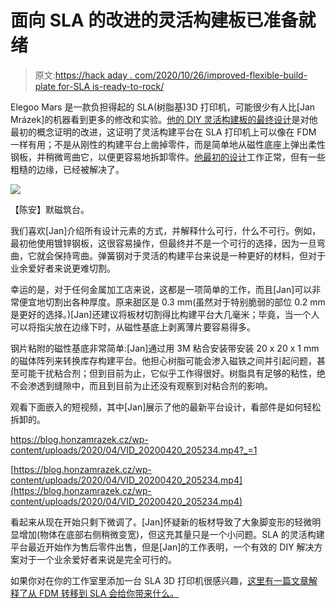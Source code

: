 # 面向 SLA 的改进的灵活构建板已准备就绪

> 原文:[https://hack aday . com/2020/10/26/improved-flexible-build-plate for-SLA is-ready-to-rock/](https://hackaday.com/2020/10/26/improved-flexible-build-plate-for-sla-is-ready-to-rock/)

Elegoo Mars 是一款负担得起的 SLA(树脂基)3D 打印机，可能很少有人比[Jan Mrázek]的机器看到更多的修改和实验。[他的 DIY 灵活构建板的最终设计](https://blog.honzamrazek.cz/2020/04/adding-a-flexible-sheet-on-elegoo-mars-build-platform-2-final-design/)是对他最初的概念证明的改进，这证明了灵活构建平台在 SLA 打印机上可以像在 FDM 一样有用；不是从刚性的构建平台上凿掉零件，而是简单地从磁性底座上弹出柔性钢板，并稍微弯曲它，以便更容易地拆卸零件。[他最初的设计](https://hackaday.com/2020/04/06/flexible-build-platforms-work-for-fdm-how-about-sla/)工作正常，但有一些粗糙的边缘，已经被解决了。

[![](../Images/bf422fbc4c31eae9511e8f694aed1494.png)](https://hackaday.com/wp-content/uploads/2020/10/Magnetic-base-flex-build-platform.png) 

【陈安】默磁筑台。

我们喜欢[Jan]介绍所有设计元素的方式，并解释什么可行，什么不可行。例如，最初他使用镀锌钢板，这很容易操作，但最终并不是一个可行的选择，因为一旦弯曲，它就会保持弯曲。弹簧钢对于灵活的构建平台来说是一种更好的材料，但对于业余爱好者来说更难切割。

幸运的是，对于任何金属加工店来说，这都是一项简单的工作，而且[Jan]可以非常便宜地切割出各种厚度。原来甜区是 0.3 mm(虽然对于特别脆弱的部位 0.2 mm 是更好的选择。)[Jan]还建议将板材切割得比构建平台大几毫米；毕竟，当一个人可以将指尖放在边缘下时，从磁性基底上剥离薄片要容易得多。

钢片粘附的磁性基底非常简单:[Jan]通过用 3M 粘合安装带安装 20 x 20 x 1 mm 的磁体阵列来转换库存构建平台。他担心树脂可能会渗入磁铁之间并引起问题，甚至可能干扰粘合剂；但到目前为止，它似乎工作得很好。树脂具有足够的粘性，绝不会渗透到缝隙中，而且到目前为止还没有观察到对粘合剂的影响。

观看下面嵌入的短视频，其中[Jan]展示了他的最新平台设计，看部件是如何轻松拆卸的。

 <https://blog.honzamrazek.cz/wp-content/uploads/2020/04/VID_20200420_205234.mp4?_=1>

[https://blog.honzamrazek.cz/wp-content/uploads/2020/04/VID_20200420_205234.mp4](https://blog.honzamrazek.cz/wp-content/uploads/2020/04/VID_20200420_205234.mp4)

看起来从现在开始只剩下微调了。[Jan]怀疑新的板材导致了大象脚变形的轻微明显增加(物体在底部右侧稍微变宽)，但这充其量只是一个小问题。SLA 的灵活构建平台最近开始作为售后零件出售，但是[Jan]的工作表明，一个有效的 DIY 解决方案对于一个业余爱好者来说是完全可行的。

如果你对在你的工作室里添加一台 SLA 3D 打印机很感兴趣，[这里有一篇文章解释了从 FDM 转移到 SLA 会给你带来什么。](https://hackaday.com/2019/10/02/when-does-moving-to-resin-3d-printing-make-sense/)